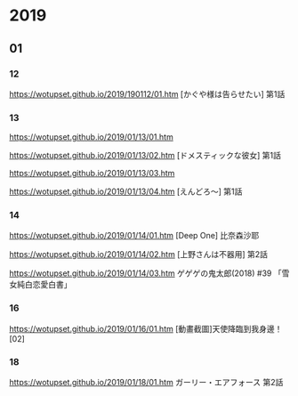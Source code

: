# 2019
## 01
### 12
https://wotupset.github.io/2019/190112/01.htm [かぐや様は告らせたい] 第1話
### 13

https://wotupset.github.io/2019/01/13/01.htm

https://wotupset.github.io/2019/01/13/02.htm [ドメスティックな彼女] 第1話

https://wotupset.github.io/2019/01/13/03.htm

https://wotupset.github.io/2019/01/13/04.htm [えんどろ〜] 第1話
### 14

https://wotupset.github.io/2019/01/14/01.htm [Deep One] 比奈森沙耶

https://wotupset.github.io/2019/01/14/02.htm [上野さんは不器用] 第2話


https://wotupset.github.io/2019/01/14/03.htm ゲゲゲの鬼太郎(2018) #39 「雪女純白恋愛白書」

### 16

https://wotupset.github.io/2019/01/16/01.htm [動畫截圖]天使降臨到我身邊！ [02]


### 18
https://wotupset.github.io/2019/01/18/01.htm ガーリー・エアフォース 第2話

